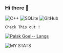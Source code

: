 ### Hi there 👋





![C++](https://img.shields.io/badge/-C++-00599C?style=flat-square&logo=c)
![SQLite](https://img.shields.io/badge/-MySQL-black?style=flat-square&logo=mysql)
![GitHub](https://img.shields.io/badge/-GitHub-181717?style=flat-square&logo=github)

<!--
**Palakgoel25/Palakgoel25** is a ✨ _special_ ✨ repository because its `README.md` (this file) appears on your GitHub profile.

Here are some ideas to get you started:

- 🔭 I’m currently working on ...
- 🌱 I’m currently learning ...
- 👯 I’m looking to collaborate on ...
- 🤔 I’m looking for help with ...
- 💬 Ask me about ...
- 📫 How to reach me: ...
- 😄 Pronouns: ...
- ⚡ Fun fact: ...
-->

   
`Check This out ! `

[![Palak Goel-- Langs](https://github-readme-stats.vercel.app/api/top-langs/?username=Palakgoel25&layout=compact&border_color=2e4058)](https://github.com/Palakgoel25/github-readme-stats)

![MY STATS](https://github-readme-stats.vercel.app/api?username=Palakgoel25&show_icons=true&border_color=2e4058)



